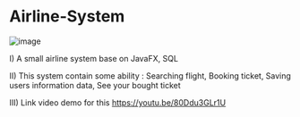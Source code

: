 # Airline-System
![image](https://user-images.githubusercontent.com/80594990/156209772-b28e0ecc-3d1a-448e-9994-29dcbc3306ac.png)

I) A small airline system base on JavaFX, SQL
   
II) This system contain some ability : Searching flight, Booking ticket, Saving users information data, See your bought ticket

III) Link video demo for this
https://youtu.be/80Ddu3GLr1U
